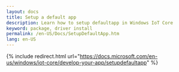 ```yaml
---
layout: docs
title: Setup a default app
description: Learn how to setup defaultapp in Windows IoT Core
keyword: package, driver install
permalink: /en-US/Docs/SetupDefaultApp.htm
lang: en-US
---
```

{% include redirect.html url="https://docs.microsoft.com/en-us/windows/iot-core/develop-your-app/setupdefaultapp" %}
